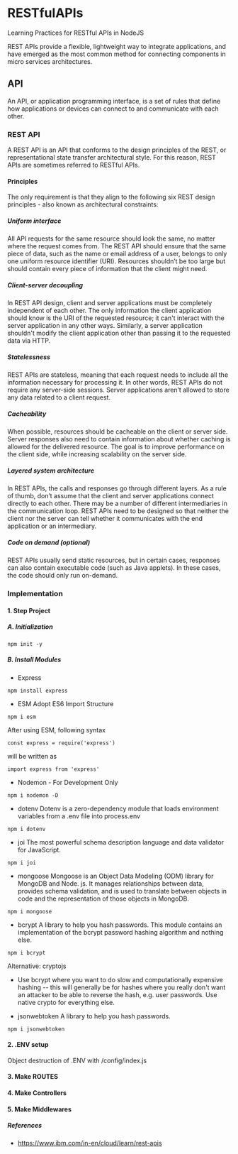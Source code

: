 # RESTfulAPIs

Learning Practices for RESTful APIs in NodeJS

REST APIs provide a flexible, lightweight way to integrate applications, and have emerged as the most common method for connecting components in micro services architectures.

## API

An API, or application programming interface, is a set of rules that define how applications or devices can connect to and communicate with each other.

### REST API

A REST API is an API that conforms to the design principles of the REST, or representational state transfer architectural style. For this reason, REST APIs are sometimes referred to RESTful APIs.

#### Principles

The only requirement is that they align to the following six REST design principles - also known as architectural constraints:

##### Uniform interface

All API requests for the same resource should look the same, no matter where the request comes from. The REST API should ensure that the same piece of data, such as the name or email address of a user, belongs to only one uniform resource identifier (URI). Resources shouldn’t be too large but should contain every piece of information that the client might need.

##### Client-server decoupling

In REST API design, client and server applications must be completely independent of each other. The only information the client application should know is the URI of the requested resource; it can't interact with the server application in any other ways. Similarly, a server application shouldn't modify the client application other than passing it to the requested data via HTTP.

##### Statelessness

REST APIs are stateless, meaning that each request needs to include all the information necessary for processing it. In other words, REST APIs do not require any server-side sessions. Server applications aren’t allowed to store any data related to a client request.

##### Cacheability

When possible, resources should be cacheable on the client or server side. Server responses also need to contain information about whether caching is allowed for the delivered resource. The goal is to improve performance on the client side, while increasing scalability on the server side.

##### Layered system architecture

In REST APIs, the calls and responses go through different layers. As a rule of thumb, don’t assume that the client and server applications connect directly to each other. There may be a number of different intermediaries in the communication loop. REST APIs need to be designed so that neither the client nor the server can tell whether it communicates with the end application or an intermediary.

##### Code on demand (optional)

REST APIs usually send static resources, but in certain cases, responses can also contain executable code (such as Java applets). In these cases, the code should only run on-demand.

### Implementation

#### 1. Step Project

##### A. Initialization

```code
npm init -y
```

##### B. Install Modules

- Express

```code
npm install express
```

- ESM Adopt ES6 Import Structure

```code
npm i esm
```

After using ESM, following syntax

```code
const express = require('express')
```

will be written as

```code
import express from 'express'
```

- Nodemon - For Development Only

```code
npm i nodemon -D
```

- dotenv
Dotenv is a zero-dependency module that loads environment variables from a .env file into process.env

```code
npm i dotenv
```

- joi
The most powerful schema description language and data validator for JavaScript.

```code
npm i joi
```

- mongoose
Mongoose is an Object Data Modeling (ODM) library for MongoDB and Node. js. It manages relationships between data, provides schema validation, and is used to translate between objects in code and the representation of those objects in MongoDB.

```code
npm i mongoose
```

- bcrypt
A library to help you hash passwords. This module contains an implementation of the bcrypt password hashing algorithm and nothing else.

```code
npm i bcrypt
```

Alternative: cryptojs

- Use bcrypt where you want to do slow and computationally expensive hashing -- this will generally be for hashes where you really don't want an attacker to be able to reverse the hash, e.g. user passwords. Use native crypto for everything else.

- jsonwebtoken
A library to help you hash passwords.

```code
npm i jsonwebtoken
```

#### 2. .ENV setup

Object destruction of .ENV with /config/index.js

#### 3. Make ROUTES

#### 4. Make Controllers

#### 5. Make Middlewares

##### References

- <https://www.ibm.com/in-en/cloud/learn/rest-apis>
